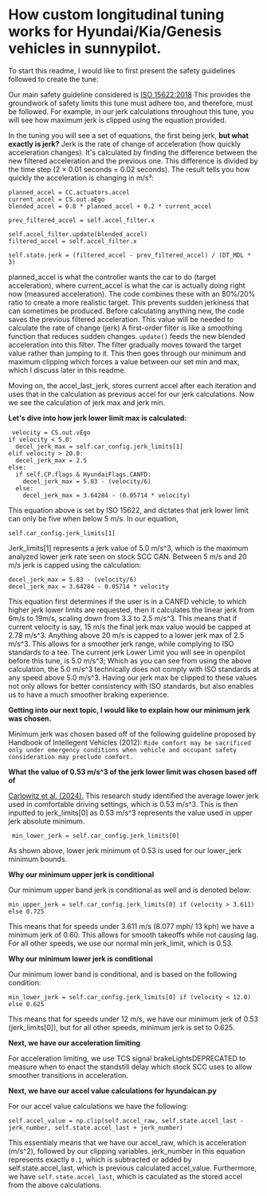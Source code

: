 
# **How custom longitudinal tuning works for Hyundai/Kia/Genesis vehicles in sunnypilot.**

To start this readme, I would like to first present the safety guidelines followed to create the tune:

Our main safety guideline considered is [ISO 15622:2018](https://www.iso.org/obp/ui/en/#iso:std:iso:15622:ed-3:v1:en)
This provides the groundwork of safety limits this tune must adhere too, and therefore, must be followed.
For example, in our jerk calculations throughout this tune, you will see how maximum jerk is clipped using the equation provided.

In the tuning you will see a set of equations, the first being jerk, **but what exactly is jerk?**
Jerk is the rate of change of acceleration (how quickly acceleration changes). It's calculated by finding the 
difference between the new filtered acceleration and the previous one. This difference is divided by the
time step (2 × 0.01 seconds = 0.02 seconds). The result tells you how quickly the acceleration is changing in m/s³:

    planned_accel = CC.actuators.accel
    current_accel = CS.out.aEgo
    blended_accel = 0.8 * planned_accel + 0.2 * current_accel

    prev_filtered_accel = self.accel_filter.x

    self.accel_filter.update(blended_accel)
    filtered_accel = self.accel_filter.x

    self.state.jerk = (filtered_accel - prev_filtered_accel) / (DT_MDL * 3)

planned_accel is what the controller wants the car to do (target acceleration), where current_accel is what the
car is actually doing right now (measured acceleration). The code combines these with an 80%/20% ratio to create
a more realistic target. This prevents sudden jerkiness that can sometimes be produced. Before calculating anything
new, the code saves the previous filtered acceleration. This value will be needed to calculate the rate of change (jerk)
A first-order filter is like a smoothing function that reduces sudden changes. `update()` feeds the new
blended acceleration into this filter. The filter gradually moves toward the target value rather than jumping to it.
This then goes through our minimum and maximum clipping which forces a value between our set min and max,
which I discuss later in this readme.

Moving on, the accel_last_jerk, stores current accel after each iteration and uses that in the calculation as previous accel for
our jerk calculations. Now we see the calculation of jerk max and jerk min. 

**Let's dive into how jerk lower limit max is calculated:**

     velocity = CS.out.vEgo
    if velocity < 5.0:
      decel_jerk_max = self.car_config.jerk_limits[1]
    elif velocity > 20.0:
      decel_jerk_max = 2.5
    else:
      if self.CP.flags & HyundaiFlags.CANFD:
        decel_jerk_max = 5.83 - (velocity/6)
      else:
        decel_jerk_max = 3.64284 - (0.05714 * velocity)

This equation above is set by ISO 15622, and dictates that jerk lower limit can only be five when below 5 m/s. In our equation,

    self.car_config.jerk_limits[1] 

Jerk_limits[1] represents a jerk value of 5.0 m/s^3, which is the maximum analyzed lower jerk rate seen on stock SCC CAN.
Between 5 m/s and 20 m/s jerk is capped using the calculation:

    decel_jerk_max = 5.83 - (velocity/6)
    decel_jerk_max = 3.64284 - 0.05714 * velocity

This equation first determines if the user is in a CANFD vehicle, to which higher jerk lower limits are requested, 
then it calculates the linear jerk from 6m/s to 19m/s, scaling down from 3.3 to 2.5 m/s^3.
This means that if current velocity is say, 15 m/s the final jerk max value would be capped at 2.78 m/s^3.
Anything above 20 m/s is capped to a lower jerk max of 2.5 m/s^3. This allows for a smoother jerk range, while complying to ISO standards to a tee.
The current jerk Lower Limit you will see in openpilot before this tune, is 5.0 m/s^3; Which as you can see from using the above calculation,
the 5.0 m/s^3 technically does not comply with ISO standards at any speed above 5.0 m/s^3.
Having our jerk max be clipped to these values not only allows for better consistency with ISO standards, 
but also enables us to have a much smoother braking experience.

**Getting into our next topic, I would like to explain how our minimum jerk was chosen.**

Minimum jerk was chosen based off of the following guideline proposed by Handbook of Intellegent Vehicles (2012):
`Ride comfort may be sacrificed only under emergency conditions when vehicle and occupant safety consideration may preclude comfort.`

**What the value of 0.53 m/s^3 of the jerk lower limit was chosen based off of**

[Carlowitz et al. (2024).](https://www.researchgate.net/publication/382274551_User_evaluation_of_comfortable_deceleration_profiles_for_highly_automated_driving_Findings_from_a_test_track_study)
This research study identified the average lower jerk used in comfortable driving settings, which is 0.53 m/s^3.
This is then inputted to jerk_limits[0] as 0.53 m/s^3 represents the value used in upper jerk absolute minimum.

     min_lower_jerk = self.car_config.jerk_limits[0]

As shown above, lower jerk minimum of 0.53 is used for our lower_jerk minimum bounds.

**Why our minimum upper jerk is conditional**

Our minimum upper band jerk is conditional as well and is denoted below:

    min_upper_jerk = self.car_config.jerk_limits[0] if (velocity > 3.611) else 0.725

This means that for speeds under 3.611 m/s (8.077 mph/ 13 kph) we have a minimum jerk of 0.60. This allows for smooth
takeoffs while not causing lag. For all other speeds, we use our normal min jerk_limit, which is 0.53.

**Why our minimum lower jerk is conditional** 

Our minimum lower band is conditional, and is based on the following condition:
    
    min_lower_jerk = self.car_config.jerk_limits[0] if (velocity < 12.0) else 0.625

This means that for speeds under 12 m/s, we have our minimum jerk of 0.53 (jerk_limits[0]), but for all other speeds,
minimum jerk is set to 0.625. 

**Next, we have our acceleration limiting**

For acceleration limiting, we use TCS signal brakeLightsDEPRECATED to measure when to enact the standstill delay 
which stock SCC uses to allow smoother transitions in acceleration.

**Next, we have our accel value calculations for hyundaican.py**

For our accel value calculations we have the following:

   `self.accel_value = np.clip(self.accel_raw, self.state.accel_last - jerk_number, self.state.accel_last + jerk_number)`

This essentialy means that we have our accel_raw, which is acceleration (m/s^2), followed by our clipping variables. 
jerk_number in this equation represents exactly `0.1`, which is subtracted or added by self.state.accel_last, which is 
previous calculated accel_value. Furthermore, we have `self.state.accel_last`, which is caculated as the stored accel from
the above calculations.
